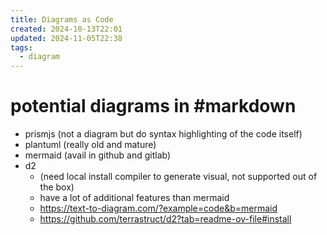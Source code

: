 ```yaml
---
title: Diagrams as Code
created: 2024-10-13T22:01
updated: 2024-11-05T22:38
tags:
  - diagram
---
```


# potential diagrams in #markdown 
- prismjs (not a diagram but do syntax highlighting of the code itself)
- plantuml (really old and mature)
- mermaid (avail in github and gitlab)
- d2 
	- (need local install compiler to generate visual, not supported out of the box)
	- have a lot of additional features than mermaid
	- https://text-to-diagram.com/?example=code&b=mermaid
	- https://github.com/terrastruct/d2?tab=readme-ov-file#install

